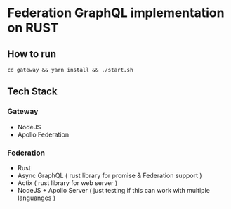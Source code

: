 # Federation GraphQL implementation on RUST

## How to run

```
cd gateway && yarn install && ./start.sh
```

## Tech Stack
### Gateway
- NodeJS
- Apollo Federation

### Federation
- Rust
- Async GraphQL ( rust library for promise & Federation support ) 
- Actix ( rust library for web server )
- NodeJS + Apollo Server ( just testing if this can work with multiple languanges )
